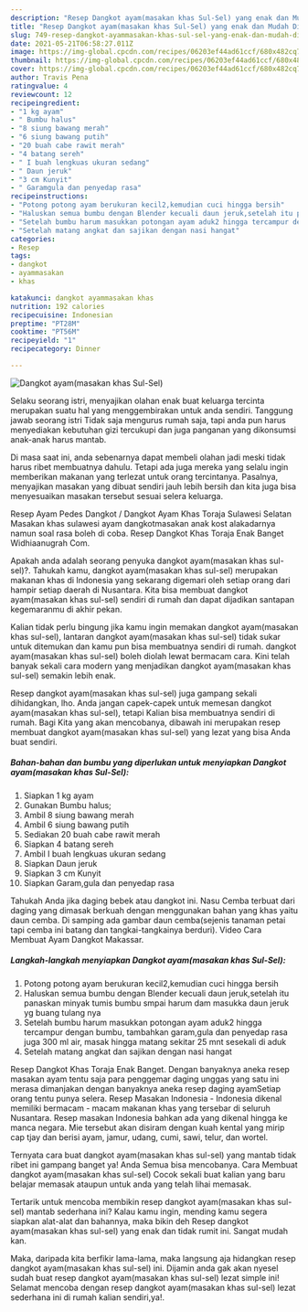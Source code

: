 ```yaml
---
description: "Resep Dangkot ayam(masakan khas Sul-Sel) yang enak dan Mudah Dibuat"
title: "Resep Dangkot ayam(masakan khas Sul-Sel) yang enak dan Mudah Dibuat"
slug: 749-resep-dangkot-ayammasakan-khas-sul-sel-yang-enak-dan-mudah-dibuat
date: 2021-05-21T06:58:27.011Z
image: https://img-global.cpcdn.com/recipes/06203ef44ad61ccf/680x482cq70/dangkot-ayammasakan-khas-sul-sel-foto-resep-utama.jpg
thumbnail: https://img-global.cpcdn.com/recipes/06203ef44ad61ccf/680x482cq70/dangkot-ayammasakan-khas-sul-sel-foto-resep-utama.jpg
cover: https://img-global.cpcdn.com/recipes/06203ef44ad61ccf/680x482cq70/dangkot-ayammasakan-khas-sul-sel-foto-resep-utama.jpg
author: Travis Pena
ratingvalue: 4
reviewcount: 12
recipeingredient:
- "1 kg ayam"
- " Bumbu halus"
- "8 siung bawang merah"
- "6 siung bawang putih"
- "20 buah cabe rawit merah"
- "4 batang sereh"
- " I buah lengkuas ukuran sedang"
- " Daun jeruk"
- "3 cm Kunyit"
- " Garamgula dan penyedap rasa"
recipeinstructions:
- "Potong potong ayam berukuran kecil2,kemudian cuci hingga bersih"
- "Haluskan semua bumbu dengan Blender kecuali daun jeruk,setelah itu panaskan minyak tumis bumbu smpai harum dam masukka daun jeruk yg buang tulang nya"
- "Setelah bumbu harum masukkan potongan ayam aduk2 hingga tercampur dengan bumbu, tambahkan garam,gula dan penyedap rasa juga 300 ml air, masak hingga matang sekitar 25 mnt sesekali di aduk"
- "Setelah matang angkat dan sajikan dengan nasi hangat"
categories:
- Resep
tags:
- dangkot
- ayammasakan
- khas

katakunci: dangkot ayammasakan khas 
nutrition: 192 calories
recipecuisine: Indonesian
preptime: "PT28M"
cooktime: "PT56M"
recipeyield: "1"
recipecategory: Dinner

---
```



![Dangkot ayam(masakan khas Sul-Sel)](https://img-global.cpcdn.com/recipes/06203ef44ad61ccf/680x482cq70/dangkot-ayammasakan-khas-sul-sel-foto-resep-utama.jpg)

Selaku seorang istri, menyajikan olahan enak buat keluarga tercinta merupakan suatu hal yang menggembirakan untuk anda sendiri. Tanggung jawab seorang istri Tidak saja mengurus rumah saja, tapi anda pun harus menyediakan kebutuhan gizi tercukupi dan juga panganan yang dikonsumsi anak-anak harus mantab.

Di masa  saat ini, anda sebenarnya dapat membeli olahan jadi meski tidak harus ribet membuatnya dahulu. Tetapi ada juga mereka yang selalu ingin memberikan makanan yang terlezat untuk orang tercintanya. Pasalnya, menyajikan masakan yang dibuat sendiri jauh lebih bersih dan kita juga bisa menyesuaikan masakan tersebut sesuai selera keluarga. 

Resep Ayam Pedes Dangkot / Dangkot Ayam Khas Toraja Sulawesi Selatan Masakan khas sulawesi ayam dangkotmasakan anak kost alakadarnya namun soal rasa boleh di coba. Resep Dangkot Khas Toraja Enak Banget Widhiaanugrah Com.

Apakah anda adalah seorang penyuka dangkot ayam(masakan khas sul-sel)?. Tahukah kamu, dangkot ayam(masakan khas sul-sel) merupakan makanan khas di Indonesia yang sekarang digemari oleh setiap orang dari hampir setiap daerah di Nusantara. Kita bisa membuat dangkot ayam(masakan khas sul-sel) sendiri di rumah dan dapat dijadikan santapan kegemaranmu di akhir pekan.

Kalian tidak perlu bingung jika kamu ingin memakan dangkot ayam(masakan khas sul-sel), lantaran dangkot ayam(masakan khas sul-sel) tidak sukar untuk ditemukan dan kamu pun bisa membuatnya sendiri di rumah. dangkot ayam(masakan khas sul-sel) boleh diolah lewat bermacam cara. Kini telah banyak sekali cara modern yang menjadikan dangkot ayam(masakan khas sul-sel) semakin lebih enak.

Resep dangkot ayam(masakan khas sul-sel) juga gampang sekali dihidangkan, lho. Anda jangan capek-capek untuk memesan dangkot ayam(masakan khas sul-sel), tetapi Kalian bisa membuatnya sendiri di rumah. Bagi Kita yang akan mencobanya, dibawah ini merupakan resep membuat dangkot ayam(masakan khas sul-sel) yang lezat yang bisa Anda buat sendiri.

<!--inarticleads1-->

##### Bahan-bahan dan bumbu yang diperlukan untuk menyiapkan Dangkot ayam(masakan khas Sul-Sel):

1. Siapkan 1 kg ayam
1. Gunakan  Bumbu halus;
1. Ambil 8 siung bawang merah
1. Ambil 6 siung bawang putih
1. Sediakan 20 buah cabe rawit merah
1. Siapkan 4 batang sereh
1. Ambil  I buah lengkuas ukuran sedang
1. Siapkan  Daun jeruk
1. Siapkan 3 cm Kunyit
1. Siapkan  Garam,gula dan penyedap rasa


Tahukah Anda jika daging bebek atau dangkot ini. Nasu Cemba terbuat dari daging yang dimasak berkuah dengan menggunakan bahan yang khas yaitu daun cemba. Di samping ada gambar daun cemba(sejenis tanaman petai tapi cemba ini batang dan tangkai-tangkainya berduri). Video Cara Membuat Ayam Dangkot Makassar. 

<!--inarticleads2-->

##### Langkah-langkah menyiapkan Dangkot ayam(masakan khas Sul-Sel):

1. Potong potong ayam berukuran kecil2,kemudian cuci hingga bersih
1. Haluskan semua bumbu dengan Blender kecuali daun jeruk,setelah itu panaskan minyak tumis bumbu smpai harum dam masukka daun jeruk yg buang tulang nya
1. Setelah bumbu harum masukkan potongan ayam aduk2 hingga tercampur dengan bumbu, tambahkan garam,gula dan penyedap rasa juga 300 ml air, masak hingga matang sekitar 25 mnt sesekali di aduk
1. Setelah matang angkat dan sajikan dengan nasi hangat


Resep Dangkot Khas Toraja Enak Banget. Dengan banyaknya aneka resep masakan ayam tentu saja para penggemar daging unggas yang satu ini merasa dimanjakan dengan banyaknya aneka resep daging ayamSetiap orang tentu punya selera. Resep Masakan Indonesia - Indonesia dikenal memiliki bermacam - macam makanan khas yang tersebar di seluruh Nusantara. Resep masakan Indonesia bahkan ada yang dikenal hingga ke manca negara. Mie tersebut akan disiram dengan kuah kental yang mirip cap tjay dan berisi ayam, jamur, udang, cumi, sawi, telur, dan wortel. 

Ternyata cara buat dangkot ayam(masakan khas sul-sel) yang mantab tidak ribet ini gampang banget ya! Anda Semua bisa mencobanya. Cara Membuat dangkot ayam(masakan khas sul-sel) Cocok sekali buat kalian yang baru belajar memasak ataupun untuk anda yang telah lihai memasak.

Tertarik untuk mencoba membikin resep dangkot ayam(masakan khas sul-sel) mantab sederhana ini? Kalau kamu ingin, mending kamu segera siapkan alat-alat dan bahannya, maka bikin deh Resep dangkot ayam(masakan khas sul-sel) yang enak dan tidak rumit ini. Sangat mudah kan. 

Maka, daripada kita berfikir lama-lama, maka langsung aja hidangkan resep dangkot ayam(masakan khas sul-sel) ini. Dijamin anda gak akan nyesel sudah buat resep dangkot ayam(masakan khas sul-sel) lezat simple ini! Selamat mencoba dengan resep dangkot ayam(masakan khas sul-sel) lezat sederhana ini di rumah kalian sendiri,ya!.

